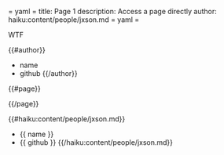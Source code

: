 = yaml =
title: Page 1
description: Access a page directly
author: haiku:content/people/jxson.md
= yaml =

WTF

{{#author}}
* name
* github
{{/author}}

{{#page}}

{{/page}}

{{#haiku:content/people/jxson.md}}
* {{ name }}
* {{ github }}
{{/haiku:content/people/jxson.md}}
